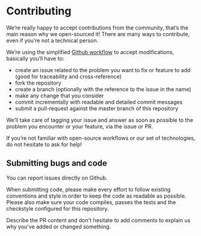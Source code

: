 # Contributing

We’re really happy to accept contributions from the community, that’s the main reason why we open-sourced it! There are many ways to contribute, even if you’re not a technical person.

We’re using the simplified [Github workflow](http://scottchacon.com/2011/08/31/github-flow.html) to accept modifications, basically you’ll have to:

- create an issue related to the problem you want to fix or feature to add (good for traceability and cross-reference)
- fork the repository
- create a branch (optionally with the reference to the issue in the name)
- make any change that you consider
- commit incrementally with readable and detailed commit messages
- submit a pull-request against the master branch of this repository

We’ll take care of tagging your issue and answer as soon as possible to the problem you encounter or your feature, via the issue or PR.

If you’re not familiar with open-source workflows or our set of technologies, do not hesitate to ask for help!

## Submitting bugs and code
You can report issues directly on Github.

When submitting code, please make every effort to follow existing conventions and style in order to keep the code as readable as possible. Please also make sure your code compiles, passes the tests and the checkstyle configured for this repository.

Describe the PR content and don't hesitate to add comments to explain us why you've added or changed something.
